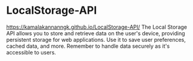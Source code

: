 # LocalStorage-API
https://kamalakannanngk.github.io/LocalStorage-API/
The Local Storage API allows you to store and retrieve data on the user's device, providing persistent storage for web applications. Use it to save user preferences, cached data, and more. Remember to handle data securely as it's accessible to users.
